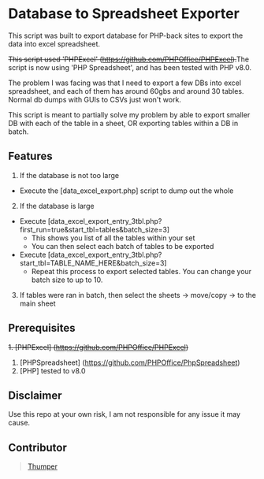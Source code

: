 # Database to Spreadsheet Exporter

This script was built to export database for PHP-back sites to export the data into excel spreadsheet.

~~This script used 'PHPExcel' (https://github.com/PHPOffice/PHPExcel).~~The script is now using 'PHP Spreadsheet', and has been tested with PHP v8.0.

The problem I was facing was that I need to export a few DBs into excel spreadsheet, and each of them has around 60gbs and around 30 tables.  Normal db dumps with GUIs to CSVs just won't work.

This script is meant to partially solve my problem by able to export smaller DB with each of the table in a sheet, OR exporting tables within a DB in batch.


## Features

1. If the database is not too large
  - Execute the [data_excel_export.php] script to dump out the whole

2. If the database is large
  - Execute [data_excel_export_entry_3tbl.php?first_run=true&start_tbl=tables&batch_size=3]
    - This shows you list of all the tables within your set
    - You can then select each batch of tables to be exported
  - Execute [data_excel_export_entry_3tbl.php?start_tbl=TABLE_NAME_HERE&batch_size=3]
    - Repeat this process to export selected tables.  You can change your batch size to up to 10.

3. If tables were ran in batch, then select the sheets -> move/copy -> to the main sheet

## Prerequisites

~~1. [PHPExcel] (https://github.com/PHPOffice/PHPExcel)~~
1. [PHPSpreadsheet] (https://github.com/PHPOffice/PhpSpreadsheet)
2. [PHP] tested to v8.0

## Disclaimer
Use this repo at your own risk, I am not responsible for any issue it may cause.


## Contributor

> [Thumper](https://github.com/thumperL)
